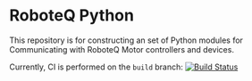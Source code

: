 # RoboteQ Python
This repository is for constructing an set of Python modules for Communicating with RoboteQ Motor controllers and devices.

Currently, CI is performed on the `build` branch:
[![Build Status](https://travis-ci.com/gsisko/RoboteqPython.svg?branch=Build)](https://travis-ci.com/gsisko/RoboteqPython)
